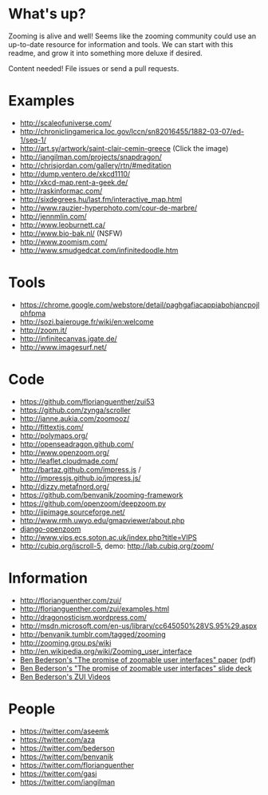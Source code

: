 # What's up?

Zooming is alive and well! Seems like the zooming community could use an up-to-date resource for information and tools. We can start with this readme, and grow it into something more deluxe if desired.

Content needed! File issues or send a pull requests.

# Examples

* http://scaleofuniverse.com/
* http://chroniclingamerica.loc.gov/lccn/sn82016455/1882-03-07/ed-1/seq-1/
* http://art.sy/artwork/saint-clair-cemin-greece (Click the image)
* http://iangilman.com/projects/snapdragon/
* http://chrisjordan.com/gallery/rtn/#meditation
* http://dump.ventero.de/xkcd1110/
* http://xkcd-map.rent-a-geek.de/
* http://raskinformac.com/
* http://sixdegrees.hu/last.fm/interactive_map.html
* http://www.rauzier-hyperphoto.com/cour-de-marbre/
* http://jennmlin.com/
* http://www.leoburnett.ca/
* http://www.bio-bak.nl/ (NSFW)
* http://www.zoomism.com/
* http://www.smudgedcat.com/infinitedoodle.htm

# Tools

* https://chrome.google.com/webstore/detail/paghgafiacappiabohjancpojlphfpma
* http://sozi.baierouge.fr/wiki/en:welcome
* http://zoom.it/
* http://infinitecanvas.jgate.de/
* http://www.imagesurf.net/

# Code

* https://github.com/florianguenther/zui53
* https://github.com/zynga/scroller
* http://janne.aukia.com/zoomooz/
* http://fittextjs.com/
* http://polymaps.org/
* http://openseadragon.github.com/
* http://www.openzoom.org/
* http://leaflet.cloudmade.com/
* http://bartaz.github.com/impress.js / http://jmpressjs.github.io/jmpress.js/
* http://dizzy.metafnord.org/
* https://github.com/benvanik/zooming-framework
* https://github.com/openzoom/deepzoom.py
* http://iipimage.sourceforge.net/
* http://www.rmh.uwyo.edu/gmapviewer/about.php
* [django-openzoom](https://pypi.python.org/pypi/django-openzoom/)
* http://www.vips.ecs.soton.ac.uk/index.php?title=VIPS
* http://cubiq.org/iscroll-5, demo: http://lab.cubiq.org/zoom/

# Information

* http://florianguenther.com/zui/
* http://florianguenther.com/zui/examples.html
* http://dragonosticism.wordpress.com/
* http://msdn.microsoft.com/en-us/library/cc645050%28VS.95%29.aspx
* http://benvanik.tumblr.com/tagged/zooming
* http://zooming.grou.ps/wiki
* http://en.wikipedia.org/wiki/Zooming_user_interface
* [Ben Bederson's "The promise of zoomable user interfaces" paper](http://www.cs.umd.edu/~bederson/images/pubs_pdfs/2011_-_BIT_-_Promise_of_ZUIs.pdf) (pdf)
* [Ben Bederson's "The promise of zoomable user interfaces" slide deck](http://www.slideshare.net/bederson/promise-of-zoomable-user-interfaces)
* [Ben Bederson's ZUI Videos](http://www.youtube.com/playlist?list=PL6BF97BA70A36F0CC) 

# People

* https://twitter.com/aseemk
* https://twitter.com/aza
* https://twitter.com/bederson
* https://twitter.com/benvanik
* https://twitter.com/florianguenther
* https://twitter.com/gasi
* https://twitter.com/iangilman
